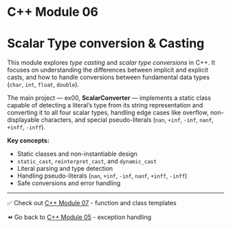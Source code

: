 # C++ Module 06

# Scalar Type conversion & Casting

This module explores *type casting* and *scalar type conversions* in C++.
It focuses on understanding the differences between implicit and explicit casts, and how to handle conversions between fundamental data types (`char`, `int`, `float`, `double`).

The main project — ex00, **ScalarConverter** — implements a static class capable of detecting a literal’s type from its string representation and converting it to all four scalar types, handling edge cases like overflow, non-displayable characters, and special pseudo-literals (`nan`, `+inf`, `-inf`, `nanf`, `+inff`, `-inff`).

**Key concepts:**
- Static classes and non-instantiable design
- `static_cast`, `reinterpret_cast`, and `dynamic_cast`
- Literal parsing and type detection
- Handling pseudo-literals (`nan`, `+inf`, `-inf`, `nanf`, `+inff`, `-inff`)
- Safe conversions and error handling

----
✅ Check out [C++ Module 07](https://github.com/ricvrdv/cpp-07) - function and class templates

⏪️ Go back to [C++ Module 05](https://github.com/ricvrdv/cpp-05) - exception handling
